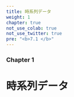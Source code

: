 ```yaml
---
title: 時系列データ
weight: 1
chapter: true
not_use_colab: true
not_use_twitter: true
pre: "<b>7.1 </b>"
---
```


### Chapter 1
# 時系列データ